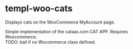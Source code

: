 # templ-woo-cats
Displays cats on the WooCommerce MyAccount page.

Simple implementation of the cataas.com CAT APP.
Requires Woocommerce.<br/>
TODO: bail if no Wocommerce class defined.
